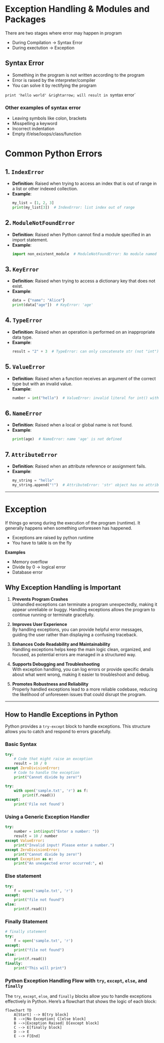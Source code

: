 # Exception Handling & Modules and Packages

There are two stages where error may happen in program 

- During Compilation &rightarrow; Syntax Error
- During exectution &rightarrow; Exception 

## Syntax Error
- Something in the program is not written according to the program
- Error is raised by the interpreter/compiler
- You can solve it by rectifying the program 

`print 'hello world' &rightarrow; will result in `syntax error`

### Other examples of syntax error
- Leaving symbols like colon, brackets
- Misspelling a keyword
- Incorrect indentation
- Empty if/else/loops/class/function
  
# Common Python Errors

## 1. `IndexError`
- **Definition**: Raised when trying to access an index that is out of range in a list or other indexed collection.
- **Example**:
    ```python
    my_list = [1, 2, 3]
    print(my_list[3])  # IndexError: list index out of range
    ```

## 2. `ModuleNotFoundError`
- **Definition**: Raised when Python cannot find a module specified in an import statement.
- **Example**:
    ```python
    import non_existent_module  # ModuleNotFoundError: No module named 'non_existent_module'
    ```

## 3. `KeyError`
- **Definition**: Raised when trying to access a dictionary key that does not exist.
- **Example**:
    ```python
    data = {"name": "Alice"}
    print(data["age"])  # KeyError: 'age'
    ```

## 4. `TypeError`
- **Definition**: Raised when an operation is performed on an inappropriate data type.
- **Example**:
    ```python
    result = "2" + 3  # TypeError: can only concatenate str (not "int") to str
    ```

## 5. `ValueError`
- **Definition**: Raised when a function receives an argument of the correct type but with an invalid value.
- **Example**:
    ```python
    number = int("hello")  # ValueError: invalid literal for int() with base 10: 'hello'
    ```

## 6. `NameError`
- **Definition**: Raised when a local or global name is not found.
- **Example**:
    ```python
    print(age)  # NameError: name 'age' is not defined
    ```

## 7. `AttributeError`
- **Definition**: Raised when an attribute reference or assignment fails.
- **Example**:
    ```python
    my_string = "hello"
    my_string.append("!")  # AttributeError: 'str' object has no attribute 'append'
    ```

---

# Exception
If things go wrong during the execution of the program (runtime). It generally happens when something unforeseen has happened. 

- Exceptions are raised by python runtime 
- You have to takle is on the fly 

**Examples**
- Memory overflow
- Divide by 0 &rightarrow; logical error
- Database error


## Why Exception Handling is Important

1. **Prevents Program Crashes**  
   Unhandled exceptions can terminate a program unexpectedly, making it appear unreliable or buggy. Handling exceptions allows the program to continue running or terminate gracefully.

2. **Improves User Experience**  
   By handling exceptions, you can provide helpful error messages, guiding the user rather than displaying a confusing traceback.

3. **Enhances Code Readability and Maintainability**  
   Handling exceptions helps keep the main logic clean, organized, and focused, as potential errors are managed in a structured way.

4. **Supports Debugging and Troubleshooting**  
   With exception handling, you can log errors or provide specific details about what went wrong, making it easier to troubleshoot and debug.

5. **Promotes Robustness and Reliability**  
   Properly handled exceptions lead to a more reliable codebase, reducing the likelihood of unforeseen issues that could disrupt the program.

---

## How to Handle Exceptions in Python

Python provides a `try-except` block to handle exceptions. This structure allows you to catch and respond to errors gracefully.

### Basic Syntax

```python
try:
    # Code that might raise an exception
    result = 10 / 0
except ZeroDivisionError:
    # Code to handle the exception
    print("Cannot divide by zero!")
```

```python
try:
    with open('sample.txt', 'r') as f:
        print(f.read())
except:
    print('File not found')
```

### Using a Generic Exception Handler

```python
try:
    number = int(input("Enter a number: "))
    result = 10 / number
except ValueError:
    print("Invalid input! Please enter a number.")
except ZeroDivisionError:
    print("Cannot divide by zero!")
except Exception as e:
    print("An unexpected error occurred:", e)
```

### Else statement 


```python
try:
    f = open('sample.txt', 'r')
except:
    print("file not found")
else:
    print(f.read())
```

### Finally Statement 

```python
# finally statement
try:
    f = open('sample.txt', 'r')
except:
    print("file not found")
else:
    print(f.read())
finally:
    print("This will print")

```

### Python Exception Handling Flow with `try`, `except`, `else`, and `finally`

The `try`, `except`, `else`, and `finally` blocks allow you to handle exceptions effectively in Python. Here’s a flowchart that shows the logic of each block:

```mermaid
flowchart TD
    A[Start] --> B[try block]
    B -->|No Exception| C[else block]
    B -->|Exception Raised| D[except block]
    C --> E[finally block]
    D --> E
    E --> F[End]
```




